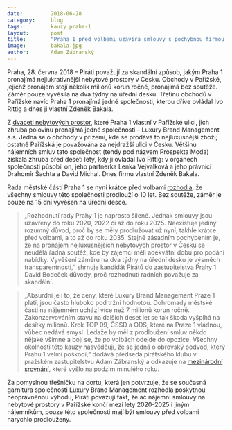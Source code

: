 ```yaml
---
date:         2018-06-28
category:     blog
tags:         kauzy praha-1
layout:       post
title:        "Praha 1 před volbami uzavírá smlouvy s pochybnou firmou, přijde o desítky milionů" 
image:        bakala.jpg
author:       Adam Zábranský
---
```


Praha, 28. června 2018 – Piráti považují za skandální způsob, jakým Praha 1 pronajímá nejlukrativnější nebytové prostory v Česku. Obchody v Pařížské, jejichž pronájem stojí několik milionů korun ročně, pronajímá bez soutěže. Záměr pouze vyvěsila na dva týdny na úřední desku. Třetinu obchodů v Pařížské navíc Praha 1 pronajímá jedné společnosti, kterou dříve ovládal Ivo Rittig a dnes ji vlastní Zdeněk Bakala.

Z [dvaceti nebytových prostor](https://docs.google.com/spreadsheets/d/1JHETiCbYkOGQ4bKcrWFIpY3jSReVW8GUzzXSgSuMEaE/edit#gid=0), které Praha 1 vlastní v Pařížské ulici, jich zhruba polovinu pronajímá jedné společnosti – Luxury Brand Management a.s. Jedná se o obchody v přízemí, kde se prodává to nejluxusnější zboží; ostatně Pařížská je považována za nejdražší ulici v Česku. Většinu nájemních smluv tato společnost (tehdy pod názvem Prospekta Moda) získala zhruba před deseti lety, kdy ji ovládal Ivo Rittig: v orgánech společnosti působil on, jeho partnerka Lenka Vejvalková a jeho právníci Drahomír Šachta a David Michal. Dnes firmu vlastní Zdeněk Bakala.

Rada městské částí Praha 1 se nyní krátce před volbami [rozhodla](https://www.praha1.cz/cps/usneseni-detail.html?ID=1447963), že všechny smlouvy této společnosti prodlouží o 10 let. Bez soutěže, záměr je pouze na 15 dní vyvěšen na úřední desce. 

> „Rozhodnutí rady Prahy 1 je naprosto šílené. Jednak smlouvy jsou uzavřeny do roku 2020, 2022 či až do roku 2025. Neexistuje jediný rozumný důvod, proč by se měly prodlužovat už nyní, takhle krátce před volbami, a to až do roku 2035. Stejně zásadním pochybením je, že na pronájem nejluxusnějších nebytových prostor v Česku se neudělá řádná soutěž, kde by zájemci měli adekvátní dobu pro podání nabídky. Vyvěšení záměru na dva týdny na úřední desku je výsměch transparentnosti,“ shrnuje kandidát Pirátů do zastupitelstva Prahy 1 David Bodeček důvody, proč rozhodnutí radních považuje za skandální.

> „Absurdní je i to, že ceny, které Luxury Brand Management Praze 1 platí, jsou často hluboko pod tržní hodnotou. Dohromady městské části na nájemném uchází více než 7 milionů korun ročně. Zakonzervováním stavu na dalších deset let se tak škoda vyšplhá na desítky milionů. Krok TOP 09, ČSSD a ODS, které na Praze 1 vládnou, vůbec nedává smysl. Ledaže by měl z prodloužení smluv někdo nějaké všimné a bojí se, že po volbách odejde do opozice. Všechny okolnosti této kauzy nasvědčují, že se jedná o obrovský podvod, který Prahu 1 velmi poškodí,“ dodává předseda pirátského klubu v pražském zastupitelstvu Adam Zábranský a odkazuje na [mezinárodní srovnání](https://byznys.ihned.cz/c1-65959330-prazska-ulice-na-prikope-je-22-nejdrazsi-ulici-na-svete-rocni-najem-stoji-67-tisic-za-metr-ctverecni), které vyšlo na podzim minulého roku.

Za pomyslnou třešničku na dortu, která jen potvrzuje, že se současná garnitura společnosti Luxury Brand Management rozhodla poskytnou neoprávněnou výhodu, Piráti považují fakt, že ač nájemní smlouvy na nebytové prostory v Pařížské končí mezi lety 2020-2025 i jiným nájemníkům, pouze této společnosti mají být smlouvy před volbami narychlo prodlouženy.
